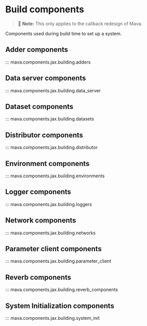 # Build components

> 🚧 **Note:** This only applies to the callback redesign of Mava.

Components used during build time to set up a system.

## Adder components
::: mava.components.jax.building.adders

## Data server components
::: mava.components.jax.building.data_server

## Dataset components
::: mava.components.jax.building.datasets

## Distributor components
::: mava.components.jax.building.distributor

## Environment components
::: mava.components.jax.building.environments

## Logger components
::: mava.components.jax.building.loggers

## Network components
::: mava.components.jax.building.networks

## Parameter client components
::: mava.components.jax.building.parameter_client

## Reverb components
::: mava.components.jax.building.reverb_components

## System Initialization components
::: mava.components.jax.building.system_init
